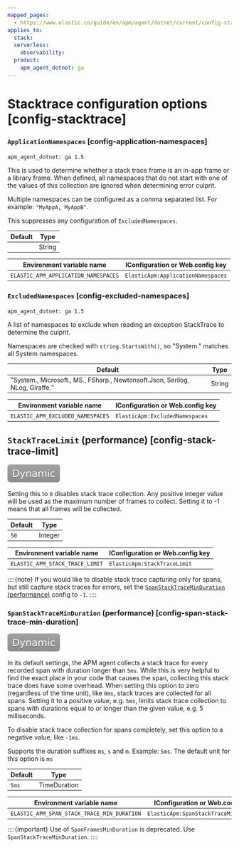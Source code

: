 ```yaml
---
mapped_pages:
  - https://www.elastic.co/guide/en/apm/agent/dotnet/current/config-stacktrace.html
applies_to:
  stack:
  serverless:
    observability:
  product:
    apm_agent_dotnet: ga
---
```


# Stacktrace configuration options [config-stacktrace]


### `ApplicationNamespaces` [config-application-namespaces]

```{applies_to}
apm_agent_dotnet: ga 1.5
```

This is used to determine whether a stack trace frame is an in-app frame or a library frame. When defined, all namespaces that do not start with one of the values of this collection are ignored when determining error culprit.

Multiple namespaces can be configured as a comma separated list. For example: `"MyAppA, MyAppB"`.

This suppresses any configuration of `ExcludedNamespaces`.

| Default | Type |
| --- | --- |
| <empty string> | String |

| Environment variable name | IConfiguration or Web.config key |
| --- | --- |
| `ELASTIC_APM_APPLICATION_NAMESPACES` | `ElasticApm:ApplicationNamespaces` |


### `ExcludedNamespaces` [config-excluded-namespaces]

```{applies_to}
apm_agent_dotnet: ga 1.5
```

A list of namespaces to exclude when reading an exception StackTrace to determine the culprit.

Namespaces are checked with `string.StartsWith()`, so "System." matches all System namespaces.

| Default | Type |
| --- | --- |
| "System., Microsoft., MS., FSharp., Newtonsoft.Json, Serilog, NLog, Giraffe." | String |

| Environment variable name | IConfiguration or Web.config key |
| --- | --- |
| `ELASTIC_APM_EXCLUDED_NAMESPACES` | `ElasticApm:ExcludedNamespaces` |

## `StackTraceLimit` (performance) [config-stack-trace-limit]

[![dynamic config](images/dynamic-config.svg "") ](/reference/configuration.md#dynamic-configuration)

Setting this to `0` disables stack trace collection. Any positive integer value will be used as the maximum number of frames to collect. Setting it to -1 means that all frames will be collected.

| Default | Type |
| --- | --- |
| `50` | Integer |

| Environment variable name | IConfiguration or Web.config key |
| --- | --- |
| `ELASTIC_APM_STACK_TRACE_LIMIT` | `ElasticApm:StackTraceLimit` |

::::{note}
If you would like to disable stack trace capturing only for spans, but still capture stack traces for errors, set the [`SpanStackTraceMinDuration` (performance)](#config-span-stack-trace-min-duration) config to `-1`.
::::



### `SpanStackTraceMinDuration` (performance) [config-span-stack-trace-min-duration]

[![dynamic config](images/dynamic-config.svg "") ](/reference/configuration.md#dynamic-configuration)

In its default settings, the APM agent collects a stack trace for every recorded span with duration longer than `5ms`. While this is very helpful to find the exact place in your code that causes the span, collecting this stack trace does have some overhead. When setting this option to zero (regardless of the time unit), like `0ms`, stack traces are collected for all spans. Setting it to a positive value, e.g. `5ms`, limits stack trace collection to spans with durations equal to or longer than the given value, e.g. 5 milliseconds.

To disable stack trace collection for spans completely, set this option to a negative value, like `-1ms`.

Supports the duration suffixes `ms`, `s` and `m`. Example: `5ms`. The default unit for this option is `ms`

| Default | Type |
| --- | --- |
| `5ms` | TimeDuration |

| Environment variable name | IConfiguration or Web.config key |
| --- | --- |
| `ELASTIC_APM_SPAN_STACK_TRACE_MIN_DURATION` | `ElasticApm:SpanStackTraceMinDuration` |

::::{important}
Use of `SpanFramesMinDuration` is deprecated. Use `SpanStackTraceMinDuration`.
::::



